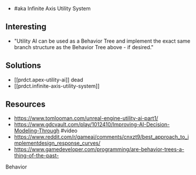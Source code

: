 
- #aka Infinite Axis Utility System

## Interesting

- "Utility AI can be used as a Behavior Tree and implement the exact same branch structure as the Behavior Tree above - if desired."

## Solutions

- [[prdct.apex-utility-ai]] dead
- [[prdct.infinite-axis-utility-system]]


## Resources

- https://www.tomlooman.com/unreal-engine-utility-ai-part1/ 
- https://www.gdcvault.com/play/1012410/Improving-AI-Decision-Modeling-Through #video
- https://www.reddit.com/r/gameai/comments/cnxzt9/best_approach_to_implementdesign_response_curves/
- https://www.gamedeveloper.com/programming/are-behavior-trees-a-thing-of-the-past-

Behavior